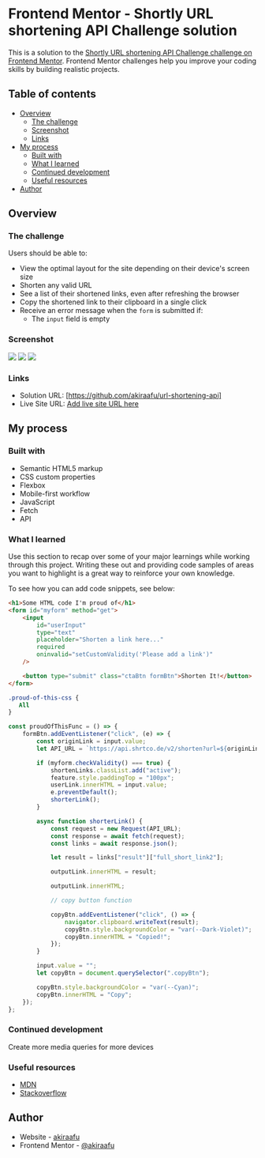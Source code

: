 # Frontend Mentor - Shortly URL shortening API Challenge solution

This is a solution to the [Shortly URL shortening API Challenge challenge on Frontend Mentor](https://www.frontendmentor.io/challenges/url-shortening-api-landing-page-2ce3ob-G). Frontend Mentor challenges help you improve your coding skills by building realistic projects.

## Table of contents

-   [Overview](#overview)
    -   [The challenge](#the-challenge)
    -   [Screenshot](#screenshot)
    -   [Links](#links)
-   [My process](#my-process)
    -   [Built with](#built-with)
    -   [What I learned](#what-i-learned)
    -   [Continued development](#continued-development)
    -   [Useful resources](#useful-resources)
-   [Author](#author)

## Overview

### The challenge

Users should be able to:

-   View the optimal layout for the site depending on their device's screen size
-   Shorten any valid URL
-   See a list of their shortened links, even after refreshing the browser
-   Copy the shortened link to their clipboard in a single click
-   Receive an error message when the `form` is submitted if:
    -   The `input` field is empty

### Screenshot

![](./1.png)
![](./2.png)
![](./3.png)

### Links

-   Solution URL: [https://github.com/akiraafu/url-shortening-api]
-   Live Site URL: [Add live site URL here](https://your-live-site-url.com)

## My process

### Built with

-   Semantic HTML5 markup
-   CSS custom properties
-   Flexbox
-   Mobile-first workflow
-   JavaScript
-   Fetch
-   API

### What I learned

Use this section to recap over some of your major learnings while working through this project. Writing these out and providing code samples of areas you want to highlight is a great way to reinforce your own knowledge.

To see how you can add code snippets, see below:

```html
<h1>Some HTML code I'm proud of</h1>
<form id="myform" method="get">
    <input
        id="userInput"
        type="text"
        placeholder="Shorten a link here..."
        required
        oninvalid="setCustomValidity('Please add a link')"
    />

    <button type="submit" class="ctaBtn formBtn">Shorten It!</button>
</form>
```

```css
.proud-of-this-css {
   All
}
```

```js
const proudOfThisFunc = () => {
    formBtn.addEventListener("click", (e) => {
        const originLink = input.value;
        let API_URL = `https://api.shrtco.de/v2/shorten?url=${originLink}`;

        if (myform.checkValidity() === true) {
            shortenLinks.classList.add("active");
            feature.style.paddingTop = "100px";
            userLink.innerHTML = input.value;
            e.preventDefault();
            shorterLink();
        }

        async function shorterLink() {
            const request = new Request(API_URL);
            const response = await fetch(request);
            const links = await response.json();

            let result = links["result"]["full_short_link2"];

            outputLink.innerHTML = result;

            outputLink.innerHTML;

            // copy button function

            copyBtn.addEventListener("click", () => {
                navigator.clipboard.writeText(result);
                copyBtn.style.backgroundColor = "var(--Dark-Violet)";
                copyBtn.innerHTML = "Copied!";
            });
        }

        input.value = "";
        let copyBtn = document.querySelector(".copyBtn");

        copyBtn.style.backgroundColor = "var(--Cyan)";
        copyBtn.innerHTML = "Copy";
    });
};
```

### Continued development

Create more media queries for more devices

### Useful resources

-   [MDN](https://developer.mozilla.org/en-US/)
-   [Stackoverflow](https://stackoverflow.com/)

## Author

-   Website - [akiraafu](https://github.com/akiraafu)
-   Frontend Mentor - [@akiraafu](https://www.frontendmentor.io/profile/akiraafu)
